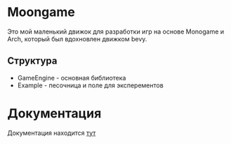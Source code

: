 # Moongame

Это мой маленький движок для разработки игр на основе Monogame и Arch, который был вдохновлен движком bevy.

## Структура

- GameEngine - основная библиотека
- Example - песочница и поле для эксперементов

# Документация

Документация находится [тут](https://bigpigmoon.github.io/moongame)

